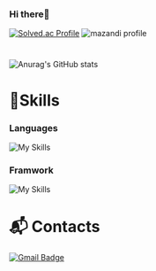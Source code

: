 ### Hi there👋
[![Solved.ac Profile](http://mazassumnida.wtf/api/generate_badge?boj=emrdyd000)](https://solved.ac/emrdyd000)
![mazandi profile](http://mazandi.herokuapp.com/api?handle=emrdyd000&theme=dark)
#
![Anurag's GitHub stats](https://github-readme-stats.vercel.app/api?username=EomDeukyong&show_icons=true&theme=radical)

# 💪Skills
### Languages
![My Skills](https://skillicons.dev/icons?i=js,py)

### Framwork
![My Skills](https://skillicons.dev/icons?i=nodejs,flask,django)

# :mailbox_with_mail: Contacts
[![Gmail Badge](https://img.shields.io/badge/Gmail-d14836?style=flat-square&logo=Gmail&logoColor=white&link=mailto:emrdyd664@gmail.com)](mailto:emrdyd664@@gmail.com)
